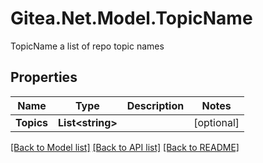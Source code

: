 # Gitea.Net.Model.TopicName
TopicName a list of repo topic names

## Properties

Name | Type | Description | Notes
------------ | ------------- | ------------- | -------------
**Topics** | **List&lt;string&gt;** |  | [optional] 

[[Back to Model list]](../README.md#documentation-for-models) [[Back to API list]](../README.md#documentation-for-api-endpoints) [[Back to README]](../README.md)

